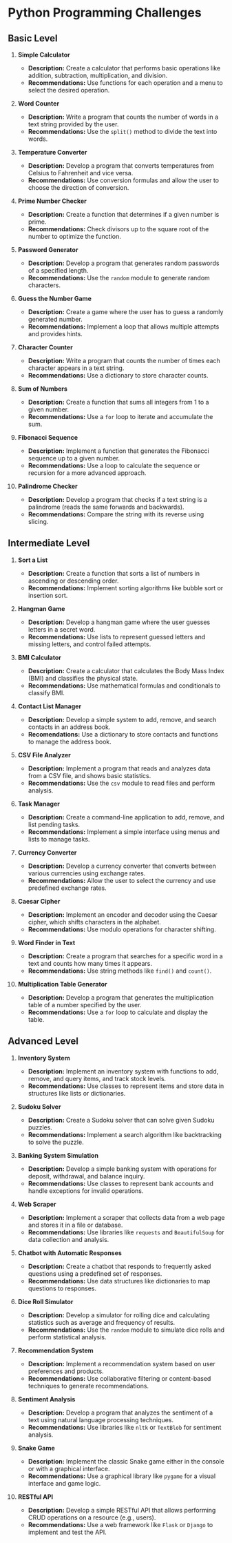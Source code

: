 # Python Programming Challenges

## Basic Level

1. **Simple Calculator**
   - **Description:** Create a calculator that performs basic operations like addition, subtraction, multiplication, and division.
   - **Recommendations:** Use functions for each operation and a menu to select the desired operation.

2. **Word Counter**
   - **Description:** Write a program that counts the number of words in a text string provided by the user.
   - **Recommendations:** Use the `split()` method to divide the text into words.

3. **Temperature Converter**
   - **Description:** Develop a program that converts temperatures from Celsius to Fahrenheit and vice versa.
   - **Recommendations:** Use conversion formulas and allow the user to choose the direction of conversion.

4. **Prime Number Checker**
   - **Description:** Create a function that determines if a given number is prime.
   - **Recommendations:** Check divisors up to the square root of the number to optimize the function.

5. **Password Generator**
   - **Description:** Develop a program that generates random passwords of a specified length.
   - **Recommendations:** Use the `random` module to generate random characters.

6. **Guess the Number Game**
   - **Description:** Create a game where the user has to guess a randomly generated number.
   - **Recommendations:** Implement a loop that allows multiple attempts and provides hints.

7. **Character Counter**
   - **Description:** Write a program that counts the number of times each character appears in a text string.
   - **Recommendations:** Use a dictionary to store character counts.

8. **Sum of Numbers**
   - **Description:** Create a function that sums all integers from 1 to a given number.
   - **Recommendations:** Use a `for` loop to iterate and accumulate the sum.

9. **Fibonacci Sequence**
   - **Description:** Implement a function that generates the Fibonacci sequence up to a given number.
   - **Recommendations:** Use a loop to calculate the sequence or recursion for a more advanced approach.

10. **Palindrome Checker**
    - **Description:** Develop a program that checks if a text string is a palindrome (reads the same forwards and backwards).
    - **Recommendations:** Compare the string with its reverse using slicing.

## Intermediate Level

1. **Sort a List**
   - **Description:** Create a function that sorts a list of numbers in ascending or descending order.
   - **Recommendations:** Implement sorting algorithms like bubble sort or insertion sort.

2. **Hangman Game**
   - **Description:** Develop a hangman game where the user guesses letters in a secret word.
   - **Recommendations:** Use lists to represent guessed letters and missing letters, and control failed attempts.

3. **BMI Calculator**
   - **Description:** Create a calculator that calculates the Body Mass Index (BMI) and classifies the physical state.
   - **Recommendations:** Use mathematical formulas and conditionals to classify BMI.

4. **Contact List Manager**
   - **Description:** Develop a simple system to add, remove, and search contacts in an address book.
   - **Recomendations:** Use a dictionary to store contacts and functions to manage the address book.

5. **CSV File Analyzer**
   - **Description:** Implement a program that reads and analyzes data from a CSV file, and shows basic statistics.
   - **Recommendations:** Use the `csv` module to read files and perform analysis.

6. **Task Manager**
   - **Description:** Create a command-line application to add, remove, and list pending tasks.
   - **Recommendations:** Implement a simple interface using menus and lists to manage tasks.

7. **Currency Converter**
   - **Description:** Develop a currency converter that converts between various currencies using exchange rates.
   - **Recommendations:** Allow the user to select the currency and use predefined exchange rates.

8. **Caesar Cipher**
   - **Description:** Implement an encoder and decoder using the Caesar cipher, which shifts characters in the alphabet.
   - **Recommendations:** Use modulo operations for character shifting.

9. **Word Finder in Text**
   - **Description:** Create a program that searches for a specific word in a text and counts how many times it appears.
   - **Recommendations:** Use string methods like `find()` and `count()`.

10. **Multiplication Table Generator**
    - **Description:** Develop a program that generates the multiplication table of a number specified by the user.
    - **Recommendations:** Use a `for` loop to calculate and display the table.

## Advanced Level

1. **Inventory System**
   - **Description:** Implement an inventory system with functions to add, remove, and query items, and track stock levels.
   - **Recommendations:** Use classes to represent items and store data in structures like lists or dictionaries.

2. **Sudoku Solver**
   - **Description:** Create a Sudoku solver that can solve given Sudoku puzzles.
   - **Recommendations:** Implement a search algorithm like backtracking to solve the puzzle.

3. **Banking System Simulation**
   - **Description:** Develop a simple banking system with operations for deposit, withdrawal, and balance inquiry.
   - **Recommendations:** Use classes to represent bank accounts and handle exceptions for invalid operations.

4. **Web Scraper**
   - **Description:** Implement a scraper that collects data from a web page and stores it in a file or database.
   - **Recommendations:** Use libraries like `requests` and `BeautifulSoup` for data collection and analysis.

5. **Chatbot with Automatic Responses**
   - **Description:** Create a chatbot that responds to frequently asked questions using a predefined set of responses.
   - **Recommendations:** Use data structures like dictionaries to map questions to responses.

6. **Dice Roll Simulator**
   - **Description:** Develop a simulator for rolling dice and calculating statistics such as average and frequency of results.
   - **Recommendations:** Use the `random` module to simulate dice rolls and perform statistical analysis.

7. **Recommendation System**
   - **Description:** Implement a recommendation system based on user preferences and products.
   - **Recommendations:** Use collaborative filtering or content-based techniques to generate recommendations.

8. **Sentiment Analysis**
   - **Description:** Develop a program that analyzes the sentiment of a text using natural language processing techniques.
   - **Recommendations:** Use libraries like `nltk` or `TextBlob` for sentiment analysis.

9. **Snake Game**
   - **Description:** Implement the classic Snake game either in the console or with a graphical interface.
   - **Recommendations:** Use a graphical library like `pygame` for a visual interface and game logic.

10. **RESTful API**
    - **Description:** Develop a simple RESTful API that allows performing CRUD operations on a resource (e.g., users).
    - **Recommendations:** Use a web framework like `Flask` or `Django` to implement and test the API.
